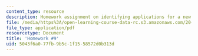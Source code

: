 ```yaml
---
content_type: resource
description: Homework assignment on identifying applications for a new polymer (Vitafilm).
file: /media/https%3A/open-learning-course-data-rc.s3.amazonaws.com/20-441j-biomaterials-tissue-interactions-fall-2009/5043f6a077fb9b5c1f1558572d0b313d_MIT20_441JF09_hw9.pdf
file_type: application/pdf
resourcetype: Document
title: 'Homework #9'
uid: 5043f6a0-77fb-9b5c-1f15-58572d0b313d
---
```

